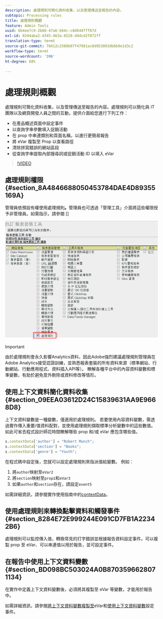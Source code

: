 ```yaml
---
description: 處理規則可簡化資料收集，以及管理傳送至報告的內容。
subtopic: Processing rules
title: 處理規則概觀
feature: Admin Tools
uuid: 6b4ee7c9-2b86-47a6-b64c-c8d644fff67d
exl-id: 0244aba2-4345-463a-8528-d4dcd2f872ff
translation-type: tm+mt
source-git-commit: 78412c2588b07f47981ac0d953893db6b9e1d3c2
workflow-type: tm+mt
source-wordcount: '396'
ht-degree: 68%

---
```


# 處理規則概觀

處理規則可簡化資料收集，以及管理傳送至報告的內容。處理規則可以簡化與 IT 團隊以及網頁開發人員之間的互動，提供介面給您進行下列工作：

* 在產品概述頁面中設定事件
* 以查詢字串參數填入促銷活動
* 在 prop 中串連類別和頁面名稱，以進行更簡易報告
* 將 eVar 複製至 Prop 以查看路徑
* 清除拼寫錯誤的網站區段
* 從查詢字串提取內部搜尋詞或促銷活動 ID 以填入 eVar

>[!VIDEO](https://video.tv.adobe.com/v/26124/?quality=12&learn=on)

## 處理規則權限{#section_8A4846688050453784DAE4D89355169A}

管理員依預設有權使用處理規則&#x200B;**。**&#x200B;管理員也可透過「管理工具」介面將這些權限授予非管理員。如需指示，請參閱 []

![](assets/processing-rules.png)

>[!IMPORTANT]
>
>由於處理規則會永久影響Analytics資料，因此Adobe強烈建議處理規則管理員在Adobe Analytics接受認證訓練，並熟悉報表套裝的所有資料來源（標準網站、行動網站、行動應用程式、資料插入API等）。 瞭解各種平台中的內容資料變數和標準變數，有助於避免意外刪除或資料修改等情形。

## 使用上下文資料簡化資料收集 {#section_09EEA03612D24C15839631AA9E9668D8}

上下文資料變數是一種變數，僅適用於處理規則。 若要使用內容資料變數，需透過實作傳入重要/值資料配對，並使用處理規則擷取標準分析變數中的這些數值。如此可省去程式設計師花時間瞭解哪些 prop 和/或 eVar 應包含哪些值。

```js
s.contextData['author'] = "Robert Munch";
s.contextData['section'] = "Books";
s.contextData['genre'] = "Youth";
```

在程式碼中設定後，您就可以設定處理規則來指派值給變數。 例如：

1. 將`author`映射至`eVar2`
2. 將`section`映射至`prop1`和`eVar3`
3. 如果`author`和`section`存在，請設定`event5`

如需詳細資訊，請參閱實作使用指南中的[contextData](/help/implement/vars/page-vars/contextdata.md)。

## 使用處理規則來轉換點擊資料和觸發事件 {#section_8284E72E999244E091CD7FB1A22342B6}

處理規則可以監控傳入值，轉換常見的打字錯誤並根據報告資料設定事件。可以複製 prop 至 eVar、可以串連值以用於報告，並可設定事件。

## 在報告中使用上下文資料變數  {#section_BD098BC503024A0B8703596628071134}

在實作中定義上下文資料變數後，必須將其複製至 eVar 等變數，才能用於報告中。

如需詳細資訊，請參閱[將上下文資料變數複製至](processing-rules-examples/processing-rules-copy-context-data.md)eVar和[使用上下文資料變數](processing-rules-examples/processing-rules-copy-context-data-event.md)設定事件。
